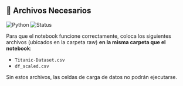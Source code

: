 ## 📂 Archivos Necesarios
![Python](https://img.shields.io/badge/Python-3.8%2B-blue?logo=python&logoColor=white) ![Status](https://img.shields.io/badge/Status-Ready-success)

Para que el notebook funcione correctamente, coloca los siguientes archivos (ubicados en la carpeta raw) **en la misma carpeta que el notebook**:

- `Titanic-Dataset.csv`
- `df_scaled.csv`

Sin estos archivos, las celdas de carga de datos no podrán ejecutarse.
